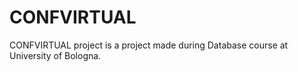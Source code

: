 # CONFVIRTUAL
 
CONFVIRTUAL project is a project made during Database course at University of Bologna. 
